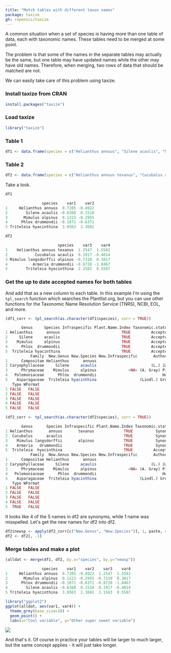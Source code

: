 ```yaml
---
title: "Match tables with different taxon names"
package: taxize
gh: ropensci/taxize
---
```


A common situation when a set of species is having more than one table
of data, each with taxonomic names. These tables need to be merged at
some point.

The problem is that some of the names in the separate tables may
actually be the same, but one table may have updated names while the
other may have old names. Therefore, when merging, two rows of data that
should be matched are not.

We can easily take care of this problem using taxize.

### Install taxize from CRAN

```r
install.packages("taxize")
```

### Load taxize

```r
library("taxize")
```

### Table 1

```r
df1 <- data.frame(species = c("Helianthus annuus", "Silene acaulis", "Mimulus alpinus","Phlox drummondii", "Triteleia hyacinthina"), var1 = rnorm(5), var2 = rnorm(5),stringsAsFactors = FALSE)
```

### Table 2

```r
df2 <- data.frame(species = c("Helianthus annuus texanus", "Cucubalus acaulis","Mimulus langsdorffii alpinus", "Armeria drummondii", "Triteleia hyocinthina"),var3 = rnorm(5), var4 = rnorm(5), stringsAsFactors = FALSE)
```

Take a look.

```r
df1

                species    var1    var2
1     Helianthus annuus  0.7285 -0.4922
2        Silene acaulis -0.6368  0.1510
3       Mimulus alpinus  0.1223 -0.2955
4      Phlox drummondii -0.1071 -0.6371
5 Triteleia hyacinthina  3.0563  2.3601

df2

                       species    var3    var4
1    Helianthus annuus texanus  1.2547  1.5582
2            Cucubalus acaulis  0.1917 -0.4014
3 Mimulus langsdorffii alpinus -0.7310  0.3817
4           Armeria drummondii -0.8728 -1.8467
5        Triteleia hyocinthina  2.1583  0.5587
```

### Get the up to date accepted names for both tables

And add that as a new column to each table. In this example I'm using
the `tpl_search` function which searches the Plantlist.org, but you can
use other functions for the Taxonomic Name Resolution Service (TNRS),
NCBI, EOL, and more.

```r
(df1_corr <- tpl_search(as.character(df1$species), corr = TRUE))

       Genus     Species Infraspecific Plant.Name.Index Taxonomic.status
1 Helianthus      annuus                           TRUE         Accepted
2     Silene     acaulis                           TRUE         Accepted
3    Mimulus     alpinus                           TRUE         Accepted
4      Phlox  drummondii                           TRUE         Accepted
5  Triteleia hyacinthina                           TRUE         Accepted
           Family  New.Genus New.Species New.Infraspecific       Authority
1      Compositae Helianthus      annuus                                L.
2 Caryophyllaceae     Silene     acaulis                        (L.) Jacq.
3      Phrymaceae    Mimulus     alpinus              <NA> (A. Gray) Piper
4   Polemoniaceae      Phlox  drummondii                             Hook.
5    Asparagaceae  Triteleia hyacinthina                   (Lindl.) Greene
   Typo WFormat
1 FALSE   FALSE
2 FALSE   FALSE
3 FALSE   FALSE
4 FALSE   FALSE
5 FALSE   FALSE

(df2_corr <- tpl_search(as.character(df2$species), corr = TRUE))

       Genus      Species Infraspecific Plant.Name.Index Taxonomic.status
1 Helianthus       annuus       texanus             TRUE          Synonym
2  Cucubalus      acaulis                           TRUE          Synonym
3    Mimulus langsdorffii       alpinus             TRUE          Synonym
4    Armeria   drummondii                           TRUE          Synonym
5  Triteleia  hyocinthina                           TRUE         Accepted
           Family  New.Genus New.Species New.Infraspecific       Authority
1      Compositae Helianthus      annuus                                L.
2 Caryophyllaceae     Silene     acaulis                        (L.) Jacq.
3      Phrymaceae    Mimulus     alpinus              <NA> (A. Gray) Piper
4   Polemoniaceae      Phlox  drummondii                             Hook.
5    Asparagaceae  Triteleia hyacinthina                   (Lindl.) Greene
   Typo WFormat
1 FALSE   FALSE
2 FALSE   FALSE
3 FALSE   FALSE
4 FALSE   FALSE
5  TRUE   FALSE
```

It looks like 4 of the 5 names in df2 are synonyms, while 1 name was
misspelled. Let's get the new names for df2 into df2.

```r
df2$newsp <- apply(df2_corr[c("New.Genus", "New.Species")], 1, paste, collapse = " ")
df2 <- df2[, -1]
```

### Merge tables and make a plot

```r
(alldat <- merge(df1, df2, by.x="species", by.y="newsp"))

                species    var1    var2    var3    var4
1     Helianthus annuus  0.7285 -0.4922  1.2547  1.5582
2       Mimulus alpinus  0.1223 -0.2955 -0.7310  0.3817
3      Phlox drummondii -0.1071 -0.6371 -0.8728 -1.8467
4        Silene acaulis -0.6368  0.1510  0.1917 -0.4014
5 Triteleia hyacinthina  3.0563  2.3601  2.1583  0.5587

library("ggplot2")
ggplot(alldat, aes(var1, var4)) +
  theme_grey(base_size=18) +
  geom_point() +
  labs(x="Cool variable", y="Other super sweet variable")
```

![](/img/usecases-images/taxize_matchdfs.png)

And that's it. Of course in practice your tables will be larger to much
larger, but the same concept applies - it will just take longer.
